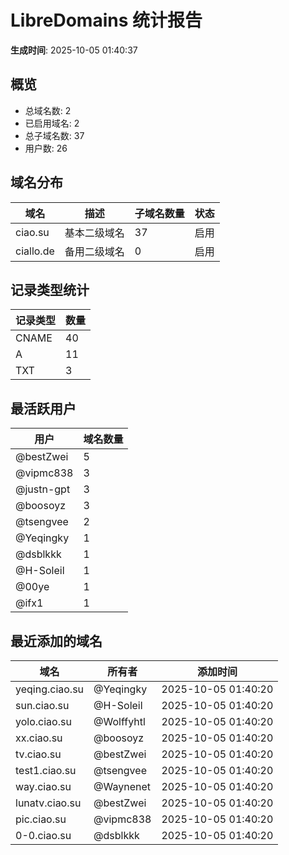 # LibreDomains 统计报告

**生成时间**: 2025-10-05 01:40:37

## 概览

- 总域名数: 2
- 已启用域名: 2
- 总子域名数: 37
- 用户数: 26

## 域名分布

| 域名 | 描述 | 子域名数量 | 状态 |
|------|------|------------|------|
| ciao.su | 基本二级域名 | 37 | 启用 |
| ciallo.de | 备用二级域名 | 0 | 启用 |

## 记录类型统计

| 记录类型 | 数量 |
|----------|------|
| CNAME | 40 |
| A | 11 |
| TXT | 3 |

## 最活跃用户

| 用户 | 域名数量 |
|------|----------|
| @bestZwei | 5 |
| @vipmc838 | 3 |
| @justn-gpt | 3 |
| @boosoyz | 3 |
| @tsengvee | 2 |
| @Yeqingky | 1 |
| @dsblkkk | 1 |
| @H-Soleil | 1 |
| @00ye | 1 |
| @ifx1 | 1 |

## 最近添加的域名

| 域名 | 所有者 | 添加时间 |
|------|--------|----------|
| yeqing.ciao.su | @Yeqingky | 2025-10-05 01:40:20 |
| sun.ciao.su | @H-Soleil | 2025-10-05 01:40:20 |
| yolo.ciao.su | @Wolffyhtl | 2025-10-05 01:40:20 |
| xx.ciao.su | @boosoyz | 2025-10-05 01:40:20 |
| tv.ciao.su | @bestZwei | 2025-10-05 01:40:20 |
| test1.ciao.su | @tsengvee | 2025-10-05 01:40:20 |
| way.ciao.su | @Waynenet | 2025-10-05 01:40:20 |
| lunatv.ciao.su | @bestZwei | 2025-10-05 01:40:20 |
| pic.ciao.su | @vipmc838 | 2025-10-05 01:40:20 |
| 0-0.ciao.su | @dsblkkk | 2025-10-05 01:40:20 |
